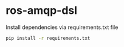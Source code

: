 # ros-amqp-dsl

Install dependencies via requirements.txt file

```bash
pip install -r requirements.txt
```
